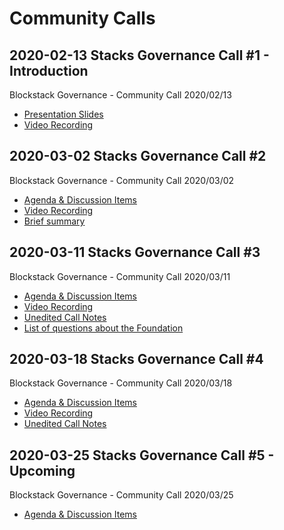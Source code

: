 # Community Calls

## 2020-02-13 Stacks Governance Call #1 - Introduction

Blockstack Governance - Community Call 2020/02/13
- [Presentation Slides](20200213_community_call_001.pdf)
- [Video Recording](https://youtu.be/GilQ9qU4Sa0)

## 2020-03-02 Stacks Governance Call #2

Blockstack Governance - Community Call 2020/03/02
- [Agenda &amp; Discussion Items](https://github.com/stacksgov/pm/issues/3)
- [Video Recording](https://youtu.be/jAEHyq4TKeI)
- [Brief summary](https://github.com/stacksgov/pm/issues/3#issuecomment-593482885)

## 2020-03-11 Stacks Governance Call #3

Blockstack Governance - Community Call 2020/03/11
- [Agenda &amp; Discussion Items](https://github.com/stacksgov/pm/issues/5)
- [Video Recording](https://youtu.be/d7cGndifjR0)
- [Unedited Call Notes](https://github.com/stacksgov/resources/issues/12)
- [List of questions about the Foundation](https://github.com/stacksgov/pm/issues/11)

## 2020-03-18 Stacks Governance Call #4

Blockstack Governance - Community Call 2020/03/18
- [Agenda &amp; Discussion Items](https://github.com/stacksgov/pm/issues/9)
- [Video Recording](https://youtu.be/u8lZsVFCFtc)
- [Unedited Call Notes](https://github.com/stacksgov/resources/issues/19)

## 2020-03-25 Stacks Governance Call #5 - Upcoming

Blockstack Governance - Community Call 2020/03/25
- [Agenda &amp; Discussion Items](https://github.com/stacksgov/pm/issues/16)
